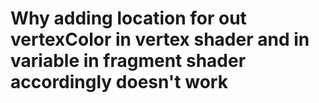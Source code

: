 # Why adding location for out vertexColor in vertex shader and in variable in fragment shader accordingly doesn't work
